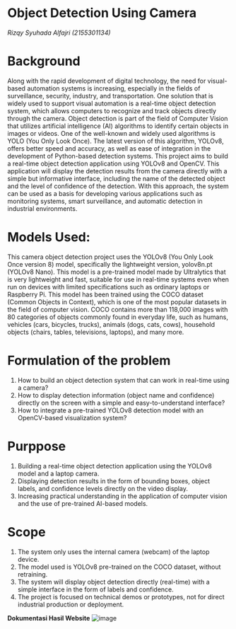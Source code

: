 # Object Detection Using Camera

_Rizqy Syuhada Alfajri
(2155301134)_

# Background
Along with the rapid development of digital technology, the need for visual-based automation systems is increasing, especially in the fields of surveillance, security, industry, and transportation. One solution that is widely used to support visual automation is a real-time object detection system, which allows computers to recognize and track objects directly through the camera.
Object detection is part of the field of Computer Vision that utilizes artificial intelligence (AI) algorithms to identify certain objects in images or videos. One of the well-known and widely used algorithms is YOLO (You Only Look Once). The latest version of this algorithm, YOLOv8, offers better speed and accuracy, as well as ease of integration in the development of Python-based detection systems.
This project aims to build a real-time object detection application using YOLOv8 and OpenCV. This application will display the detection results from the camera directly with a simple but informative interface, including the name of the detected object and the level of confidence of the detection. With this approach, the system can be used as a basis for developing various applications such as monitoring systems, smart surveillance, and automatic detection in industrial environments.

# Models Used:
This camera object detection project uses the YOLOv8 (You Only Look Once version 8) model, specifically the lightweight version, yolov8n.pt (YOLOv8 Nano). This model is a pre-trained model made by Ultralytics that is very lightweight and fast, suitable for use in real-time systems even when run on devices with limited specifications such as ordinary laptops or Raspberry Pi. 
This model has been trained using the COCO dataset (Common Objects in Context), which is one of the most popular datasets in the field of computer vision. COCO contains more than 118,000 images with 80 categories of objects commonly found in everyday life, such as humans, vehicles (cars, bicycles, trucks), animals (dogs, cats, cows), household objects (chairs, tables, televisions, laptops), and many more.

# Formulation of the problem
1. How to build an object detection system that can work in real-time using a camera?
2. How to display detection information (object name and confidence) directly on the screen with a simple and easy-to-understand interface?
3. How to integrate a pre-trained YOLOv8 detection model with an OpenCV-based visualization system?

# Purppose
1. Building a real-time object detection application using the YOLOv8 model and a laptop camera.
2. Displaying detection results in the form of bounding boxes, object labels, and confidence levels directly on the video display.
3. Increasing practical understanding in the application of computer vision and the use of pre-trained AI-based models.

# Scope
1. The system only uses the internal camera (webcam) of the laptop device.
2. The model used is YOLOv8 pre-trained on the COCO dataset, without retraining.
3. The system will display object detection directly (real-time) with a simple interface in the form of labels and confidence.
4. The project is focused on technical demos or prototypes, not for direct industrial production or deployment.
  

**Dokumentasi Hasil Website** 
![image](https://github.com/user-attachments/assets/88efaa24-1a1b-4110-8247-292082178cd1)
